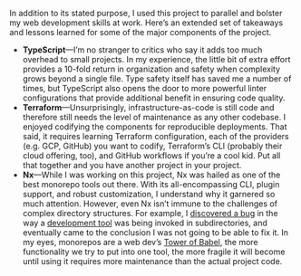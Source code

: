 In addition to its stated purpose, I used this project to parallel and bolster my web development skills at work. Here’s an extended set of takeaways and lessons learned for some of the major components of the project.

- **TypeScript**—I’m no stranger to critics who say it adds too much overhead to small projects. In my experience, the little bit of extra effort provides a 10-fold return in organization and safety when complexity grows beyond a single file. Type safety itself has saved me a number of times, but TypeScript also opens the door to more powerful linter configurations that provide additional benefit in ensuring code quality.
- **Terraform**—Unsurprisingly, infrastructure-as-code is still code and therefore still needs the level of maintenance as any other codebase. I enjoyed codifying the components for reproducible deployments. That said, it requires learning Terraform configuration, each of the providers (e.g. GCP, GitHub) you want to codify, Terraform’s CLI (probably their cloud offering, too), and GitHub workflows if you’re a cool kid. Put all that together and you have another project in your project.
- **Nx**—While I was working on this project, Nx was hailed as one of the best monorepo tools out there. With its all-encompassing CLI, plugin support, and robust customization, I understand why it garnered so much attention. However, even Nx isn’t immune to the challenges of complex directory structures. For example, I [discovered a bug](https://github.com/nrwl/nx/pull/9117) in the way a [development tool](https://storybook.js.org) was being invoked in subdirectories, and eventually came to the conclusion I was not going to be able to fix it. In my eyes, monorepos are a web dev’s [Tower of Babel](https://en.wikipedia.org/wiki/Tower_of_Babel), the more functionality we try to put into one tool, the more fragile it will become until using it requires more maintenance than the actual project code.
